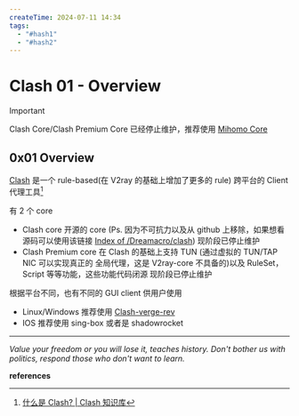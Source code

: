 ```yaml
---
createTime: 2024-07-11 14:34
tags:
  - "#hash1"
  - "#hash2"
---
```


# Clash 01 - Overview

> [!important] 
> Clash Core/Clash Premium Core 已经停止维护，推荐使用 [Mihomo Core](https://wiki.metacubex.one/config/)

## 0x01 Overview

[Clash](https://clash.wiki/) 是一个 rule-based(在 V2ray 的基础上增加了更多的 rule) 跨平台的 Client 代理工具[^1]

有 2 个 core

- Clash core
	开源的 core (Ps. 因为不可抗力以及从 github 上移除，如果想看源码可以使用该链接 [Index of /Dreamacro/clash](https://opensource.clash.wiki/Dreamacro/clash))
	现阶段已停止维护
- Clash Premium core
	在 Clash 的基础上支持 TUN (通过虚拟的 TUN/TAP NIC 可以实现真正的 全局代理，这是 V2ray-core 不具备的)以及 RuleSet，Script 等等功能，这些功能代码闭源
	现阶段已停止维护

根据平台不同，也有不同的 GUI client 供用户使用
- Linux/Windows 推荐使用 [Clash-verge-rev](https://github.com/clash-verge-rev/clash-verge-rev)
- IOS 推荐使用 sing-box 或者是 shadowrocket


---
*Value your freedom or you will lose it, teaches history. Don't bother us with politics, respond those who don't want to learn.*

**references**

[^1]:[什么是 Clash? | Clash 知识库](https://clash.wiki/)